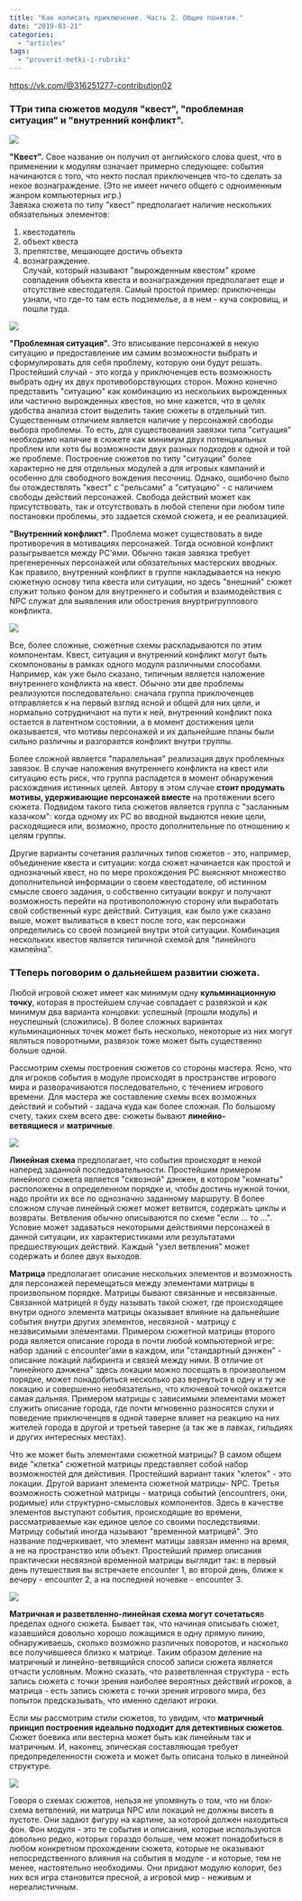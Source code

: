 ```yaml
---
title: "Как написать приключение. Часть 2. Общие понятия."
date: "2019-03-21"
categories: 
  - "articles"
tags: 
  - "proverit-metki-i-rubriki"
---
```


https://vk.com/@316251277-contribution02

### ТТри типа сюжетов модуля "квест", "проблемная ситуация" и "внутренний конфликт".

![](https://pp.userapi.com/c851136/v851136277/9a8e0/FG5PM1V_FLQ.jpg)

**"Квест".** Свое название он получил от английского слова quest, что в применении к модулям означает примерно следующее: события начинаются с того, что некто послал приключенцев что-то сделать за некое вознаграждение. (Это не имеет ничего общего с одноименным жанром компьютерных игр.)   
Завязка сюжета по типу "квест" предполагает наличие нескольких обязательных элементов:  
1) квестодатель  
2) объект квеста  
3) препятстве, мешающее достичь объекта  
4) вознаграждение.  
Случай, который называют "вырожденным квестом" кроме совпадения объекта квеста и вознаграждения предполагает еще и отсутствие квестодателя. Самый простой пример: приключенцы узнали, что где-то там есть подземелье, а в нем - куча сокровищ, и пошли туда.

![](https://pp.userapi.com/c851136/v851136277/9a915/V0qCj_uITGs.jpg)

**"Проблемная ситуация".** Это вписывание персонажей в некую ситуацию и предоставление им самим возможности выбрать и сформулировать для себя проблему, которую они будут решать. Простейший случай - это когда у приключенцев есть возможность выбрать одну их двух противоборствующих сторон. Можно конечно представить "ситуацию" как комбинацию из нескольких вырожденных или частично вырожденных квестов, но мне кажется, что в целях удобства анализа стоит выделить такие сюжеты в отдельный тип.  
Существенным отличием является наличие у персонажей свободы выбора проблемы. То есть, для существования завязки типа "ситуация" необходимо наличие в сюжете как минимум двух потенциальных проблем или хотя бы возможности двух разных подходов к одной и той же проблеме. Построение сюжетов по типу "ситуации" более характерно не для отдельных модулей а для игровых кампаний и особенно для свободного вождения песочниц. Однако, ошибочно было бы отождествлять "квест" с "рельсами" а "ситуацию" - с наличием свободы действий персонажей. Свобода действий может как присутствовать, так и отсутствовать в любой степени при любом типе постановки проблемы, это задается схемой сюжета, и ее реализацией.

**"Внутренний конфликт"**. Проблема может существовать в виде противоречия в мотивациях персонажей. Тогда основной конфликт разыгрывается между PC'ями. Обычно такая завязка требует прегенеренных персонажей или обязательных мастерских вводных. Как правило, внутренний конфликт в группе накладывается на некую сюжетную основу типа квеста или ситуации, но здесь "внешний" сюжет служит только фоном для внутреннего и события и взаимодействия с NPC служат для выявления или обострения внуртригруппового конфликта.

![](https://pp.userapi.com/c851136/v851136277/9a92f/UODy0llhou0.jpg)

Все, более сложные, сюжетные схемы раскладываются по этим компонентам. Квест, ситуация и внутренний конфликт могут быть скомпонованы в рамках одного модуля различными способами. Например, как уже было сказано, типичным является наложение внутреннего конфликта на квест. Обычно эти две проблемы реализуются последовательно: сначала группа приключенцев отправляется к на первый взгляд ясной и общей для них цели, и нормально сотрудничают на пути к ней, внутренний конфликт пока остается в латентном состоянии, а в момент достижения цели оказывается, что мотивы персонажей и их дальнейшие планы были сильно различны и разгорается конфликт внутри группы.

Более сложной является "паралельная" реализация двух проблемных завязок. В случае наложения внутреннего конфликта на квест или ситуацию есть риск, что группа распадется в момент обнаружения расхождения истинных целей. Автору в этом случае **стоит продумать мотивы, удерживающие персонажей вместе** на протяжении всего сюжета. Подвидом такого типа сюжетов является группа с "засланным казачком": когда одному их PC во вводной выдаются некие цели, расходящиеся или, возможно, просто дополнительные по отношению к целям группы.

Другие варианты сочетания различных типов сюжетов - это, например, объединение квеста и ситуации: когда сюжет начинается как простой и однозначный квест, но по мере прохождения PC выясняют множество дополнительной информации о своем квестодателе, об истинном смысле своего задания, о собственно ситуации вокруг и получают возможность перейти на противоположную сторону или выработать свой собственный курс действий. Ситуация, как было уже сказано выше, может выливаться в квест после того, как персонажи определились со своей позицией внутри этой ситуации. Комбинация нескольких квестов является типичной схемой для "линейного кампейна".

### ТТеперь поговорим о дальнейшем развитии сюжета.

Любой игровой сюжет имеет как минимум одну **кульминационную точку**, которая в простейшем случае совпадает с развязкой и как минимум два варианта концовки: успешный (прошли модуль) и неуспешный (сложились). В более сложных вариантах кульминационных точек может быть несколько, некоторые из них могут являться поворотными, развязок тоже может быть существенно больше одной.

Рассмотрим схемы построения сюжетов со стороны мастера. Ясно, что для игроков события в модуле происходят в пространстве игрового мира и разворачиваются последовательно, с течением игрового времени. Для мастера же составление схемы всех возможных действий и событий - задача куда как более сложная. По большому счету, таких схем всего две: сюжеты бывают **линейно-ветвящиеся** и **матричные**.

![](https://pp.userapi.com/c851136/v851136277/9a95e/twzl_PQgcY4.jpg)

**Линейная схема** предполагает, что события происходят в некой наперед заданной последовательности. Простейшим примером линейного сюжета является "сквозной" дэнжен, в котором "комнаты" расположены в определенном порядке и, чтобы достичь нужной точки, надо пройти их все по однозначно заданному маршруту. В более сложном случае линейный сюжет может ветвится, содержать циклы и возвраты. Ветвления обычно описываются по схеме "если … то …". Условие может задаваться некоторыми действиями персонажей в данной ситуации, их характеристиками или результатами предшествующих действий. Каждый "узел ветвления" может содержать и более двух выходов.

**Матрица** предполагает описание нескольких элементов и возможность для персонажей перемещаться между элементами матрицы в произвольном порядке. Матрицы бывают связанные и несвязанные. Связанной матрицей я буду называть такой сюжет, где происходящее внутри одного элемента матрицы оказывает влияние на дальнейшие события внутри других элементов, несвязной - матрицу с независимыми элементами. Примером сюжетной матрицы второго рода является описание города в почти любой компьютерной игре: набор зданий с encounter'ами в каждом, или "стандартный дэнжен" - описание локаций лабиринта и связей между ними. В отличие от "линейного дэнжена" здесь локации можно посещать в произвольном порядке, может понадобиться несколько раз вернуться в одну и ту же локацию и совершенно необязательно, что ключевой точкой окажется самая дальняя. Примером матрицы с зависимыми элементами может служить описание города, где почти мгновенно разносятся слухи и поведение приключенцев в одной таверне влияет на реакцию на них жителей города в другой и третьей таверне (а так же в лавках, гильдиях и других интересных местах).

Что же может быть элементами сюжетной матрицы? В самом общем виде "клетка" сюжетной матрицы представляет собой набор возможностей для дейстивия. Простейший вариант таких "клеток" - это локации. Другой вариант элемента сюжетной матрицы- NPC. Третья возможность сюжетной матрицы - матрица событий (encountrers, они, родимые) или структурно-смысловых компонентов. Здесь в качестве элементов выступают события, происходящие во времени, рассматриваемые как единое целое со своими последствиями.   
Матрицу событий иногда называют "временной матрицей". Это название подчеркивает, что элемент матицы завязан именно на время, а не на пространство или объект. Простейший пример описания практически несвязной временной матрицы выглядит так: в первый день путешествия вы встречаете encounter 1, во второй день, ближе к вечеру - encounter 2, а на последней ночевке - encounter 3.

![](https://pp.userapi.com/c851136/v851136277/9a976/T8auOuhx4Hs.jpg)

**Матричная и разветвленно-линейная схема могут сочетаться**в пределах одного сюжета. Бывает так, что начиная описывать сюжет, казавшийся довольно хорошо ложащимся в одну прямую линию, обнаруживаешь, сколько возможно различных поворотов, и насколько все получившееся близко к матрице. Таким образом деление на матричный и линейно-ветвящийся способ записи сюжета является отчасти условным. Можно сказать, что разветвленная структура - есть запись сюжета с точки зрения наиболее вероятных действий игроков, а матрица - есть запись сюжета с точки зрения игрового мира, без попыток предсказывать, что именно сделают игроки.

Если мы рассмотрим стили сюжетов, то увидим, что **матричный принцип построения идеально подходит для детективных сюжетов**. Сюжет боевика или вестерна может быть как линейным так и матричным. И, наконец, эпическая составляющая требует предопределенности сюжета и может быть описана только в линейной структуре.

![](https://pp.userapi.com/c851136/v851136277/9a97e/uQzo8OY31xo.jpg)

Говоря о схемах сюжетов, нельзя не упомянуть о том, что ни блок-схема ветвлений, ни матрица NPC или локаций не должны висеть в пустоте. Они задают фигуру на картине, за которой должен находиться фон. Фон модуля - это те события и описания, которые используются довольно редко, которых гораздо больше, чем может понадобиться в любом конкретном прохождении сюжета, которые не оказывают непосредственного влияния на события в модуле - и которые, тем не менее, настоятельно необходимы. Они придают модулю колорит, без них вся игра становится пресной, а игровой мир - неживым и нереалистичным.
